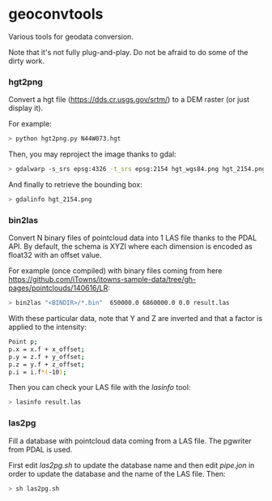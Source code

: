 # geoconvtools

Various tools for geodata conversion.

Note that it's not fully plug-and-play. Do not be afraid to do some of the dirty
work.

### hgt2png

Convert a hgt file (https://dds.cr.usgs.gov/srtm/) to a DEM raster (or
just display it).

For example:

``` bash
> python hgt2png.py N44W073.hgt
```

Then, you may reproject the image thanks to gdal:

``` bash
> gdalwarp -s_srs epsg:4326 -t_srs epsg:2154 hgt_wgs84.png hgt_2154.png
```

And finally to retrieve the bounding box:

``` bash
> gdalinfo hgt_2154.png
```

### bin2las

Convert N binary files of pointcloud data into 1 LAS file thanks to the PDAL
API. By default, the schema is XYZI where each dimension is encoded as float32
with an offset value.


For example (once compiled) with binary files coming from here https://github.com/iTowns/itowns-sample-data/tree/gh-pages/pointclouds/140616/LR:

``` bash
> bin2las "<BINDIR>/*.bin"  650000.0 6860000.0 0.0 result.las
```

With these particular data, note that Y and Z are inverted and that a factor
is applied to the intensity:

``` bash
Point p;
p.x = x.f + x_offset;
p.y = z.f + y_offset;
p.z = y.f + z_offset;
p.i = i.f*(-10);
```

Then you can check your LAS file with the *lasinfo* tool:

``` bash
> lasinfo result.las
```

### las2pg

Fill a database with pointcloud data coming from a LAS file. The pgwriter from
PDAL is used.

First edit *las2pg.sh* to update the database name and then edit *pipe.jon* in
order to update the database and the name of the LAS file. Then:

``` bash
> sh las2pg.sh
```
